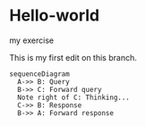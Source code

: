 # Hello-world
my exercise

This is my first edit on this branch.

```mermaid
sequenceDiagram
  A->> B: Query
  B->> C: Forward query
  Note right of C: Thinking...
  C->> B: Response
  B->> A: Forward response
```
